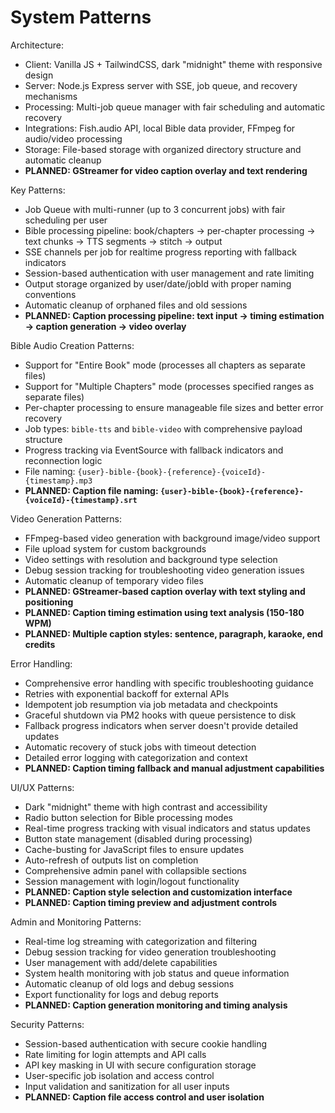 # System Patterns

Architecture:
- Client: Vanilla JS + TailwindCSS, dark "midnight" theme with responsive design
- Server: Node.js Express server with SSE, job queue, and recovery mechanisms
- Processing: Multi-job queue manager with fair scheduling and automatic recovery
- Integrations: Fish.audio API, local Bible data provider, FFmpeg for audio/video processing
- Storage: File-based storage with organized directory structure and automatic cleanup
- **PLANNED: GStreamer for video caption overlay and text rendering**

Key Patterns:
- Job Queue with multi-runner (up to 3 concurrent jobs) with fair scheduling per user
- Bible processing pipeline: book/chapters → per-chapter processing → text chunks → TTS segments → stitch → output
- SSE channels per job for realtime progress reporting with fallback indicators
- Session-based authentication with user management and rate limiting
- Output storage organized by user/date/jobId with proper naming conventions
- Automatic cleanup of orphaned files and old sessions
- **PLANNED: Caption processing pipeline: text input → timing estimation → caption generation → video overlay**

Bible Audio Creation Patterns:
- Support for "Entire Book" mode (processes all chapters as separate files)
- Support for "Multiple Chapters" mode (processes specified ranges as separate files)
- Per-chapter processing to ensure manageable file sizes and better error recovery
- Job types: `bible-tts` and `bible-video` with comprehensive payload structure
- Progress tracking via EventSource with fallback indicators and reconnection logic
- File naming: `{user}-bible-{book}-{reference}-{voiceId}-{timestamp}.mp3`
- **PLANNED: Caption file naming: `{user}-bible-{book}-{reference}-{voiceId}-{timestamp}.srt`**

Video Generation Patterns:
- FFmpeg-based video generation with background image/video support
- File upload system for custom backgrounds
- Video settings with resolution and background type selection
- Debug session tracking for troubleshooting video generation issues
- Automatic cleanup of temporary video files
- **PLANNED: GStreamer-based caption overlay with text styling and positioning**
- **PLANNED: Caption timing estimation using text analysis (150-180 WPM)**
- **PLANNED: Multiple caption styles: sentence, paragraph, karaoke, end credits**

Error Handling:
- Comprehensive error handling with specific troubleshooting guidance
- Retries with exponential backoff for external APIs
- Idempotent job resumption via job metadata and checkpoints
- Graceful shutdown via PM2 hooks with queue persistence to disk
- Fallback progress indicators when server doesn't provide detailed updates
- Automatic recovery of stuck jobs with timeout detection
- Detailed error logging with categorization and context
- **PLANNED: Caption timing fallback and manual adjustment capabilities**

UI/UX Patterns:
- Dark "midnight" theme with high contrast and accessibility
- Radio button selection for Bible processing modes
- Real-time progress tracking with visual indicators and status updates
- Button state management (disabled during processing)
- Cache-busting for JavaScript files to ensure updates
- Auto-refresh of outputs list on completion
- Comprehensive admin panel with collapsible sections
- Session management with login/logout functionality
- **PLANNED: Caption style selection and customization interface**
- **PLANNED: Caption timing preview and adjustment controls**

Admin and Monitoring Patterns:
- Real-time log streaming with categorization and filtering
- Debug session tracking for video generation troubleshooting
- User management with add/delete capabilities
- System health monitoring with job status and queue information
- Automatic cleanup of old logs and debug sessions
- Export functionality for logs and debug reports
- **PLANNED: Caption generation monitoring and timing analysis**

Security Patterns:
- Session-based authentication with secure cookie handling
- Rate limiting for login attempts and API calls
- API key masking in UI with secure configuration storage
- User-specific job isolation and access control
- Input validation and sanitization for all user inputs
- **PLANNED: Caption file access control and user isolation**
